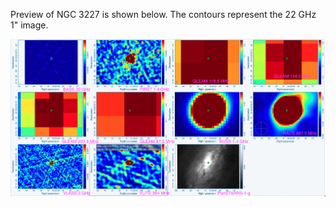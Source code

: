 Preview of NGC 3227 is shown below. The contours represent the 22 GHz 1" image. 

![NGC3227.png](NGC3227.png "NGC3227")

